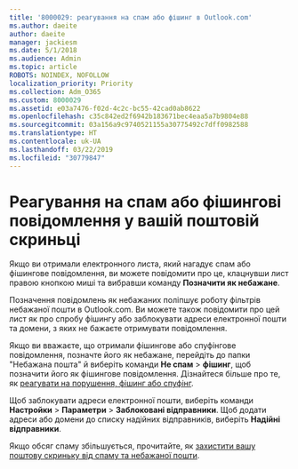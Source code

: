 ```yaml
---
title: '8000029: реагування на спам або фішинг в Outlook.com'
ms.author: daeite
author: daeite
manager: jackiesm
ms.date: 5/1/2018
ms.audience: Admin
ms.topic: article
ROBOTS: NOINDEX, NOFOLLOW
localization_priority: Priority
ms.collection: Adm_O365
ms.custom: 8000029
ms.assetid: e03a7476-f02d-4c2c-bc55-42cad0ab8622
ms.openlocfilehash: c35c842ed2f6942b183671bec4eaa5a7b9804e88
ms.sourcegitcommit: 03a156a9c9740521155a30775492c7dff0982588
ms.translationtype: HT
ms.contentlocale: uk-UA
ms.lasthandoff: 03/22/2019
ms.locfileid: "30779847"
---
```

# <a name="deal-with-spam-or-phishing-scams-in-your-inbox"></a>Реагування на спам або фішингові повідомлення у вашій поштовій скриньці

Якщо ви отримали електронного листа, який нагадує спам або фішингове повідомлення, ви можете повідомити про це, клацнувши лист правою кнопкою миші та вибравши команду **Позначити як небажане**. 
  
Позначення повідомлень як небажаних поліпшує роботу фільтрів небажаної пошти в Outlook.com. Ви можете також повідомити про цей лист як про спробу фішингу або заблокувати адреси електронної пошти та домени, з яких не бажаєте отримувати повідомлення.
  
Якщо ви вважаєте, що отримали фішингове або спуфінгове повідомлення, позначте його як небажане, перейдіть до папки "Небажана пошта" й виберіть команди **Не спам** \> **фішинг**, щоб позначити його як фішингове повідомлення. Дізнайтеся більше про те, як [реагувати на порушення, фішинг або спуфінг](https://go.microsoft.com/fwlink/p/?linkid=873139).
  
Щоб заблокувати адреси електронної пошти, виберіть команди **Настройки** \> **Параметри** \> **Заблоковані відправники**. Щоб додати адреси або домени до списку надійних відправників, виберіть **Надійні відправники**. 
  
Якщо обсяг спаму збільшується, прочитайте, як [захистити вашу поштову скриньку від спаму та небажаної пошти](https://go.microsoft.com/fwlink/p/?linkid=873140).
  

